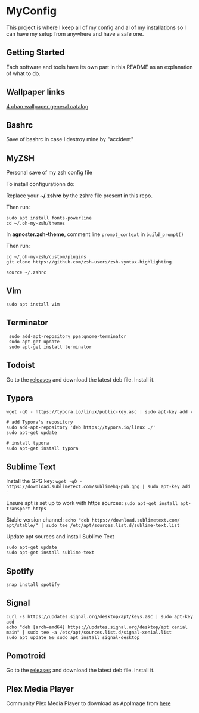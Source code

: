 # MyConfig

This project is where I keep all of my config and al of my installations so I can have my setup from anywhere and have a safe one.

## Getting Started
Each software and tools have its own part in this README as an explanation of what to do.


## Wallpaper links
[4 chan wallpaper general catalog](https://boards.4chan.org/wg/catalog)

## Bashrc
Save of bashrc in case I destroy mine by "accident"

## MyZSH
Personal save of my zsh config file

To install configurationn do:

Replace your **~/.zshrc** by the zshrc file present in this repo.

Then run:
```
sudo apt install fonts-powerline
cd ~/.oh-my-zsh/themes
```

In **agnoster.zsh-theme**, comment line `prompt_context` in `build_prompt()`

Then run:
```
cd ~/.oh-my-zsh/custom/plugins
git clone https://github.com/zsh-users/zsh-syntax-highlighting

source ~/.zshrc
```

## Vim
`sudo apt install vim`

## Terminator
```
 sudo add-apt-repository ppa:gnome-terminator
 sudo apt-get update
 sudo apt-get install terminator
 ```
 
 ## Todoist
 Go to the [releases](https://github.com/KryDos/todoist-linux/releases) and download the latest deb file.
 Install it.
 
 ## Typora
 ```
 wget -qO - https://typora.io/linux/public-key.asc | sudo apt-key add -

# add Typora's repository
sudo add-apt-repository 'deb https://typora.io/linux ./'
sudo apt-get update

# install typora
sudo apt-get install typora
```
## Sublime Text
Install the GPG key:
`wget -qO - https://download.sublimetext.com/sublimehq-pub.gpg | sudo apt-key add -`

Ensure apt is set up to work with https sources:
`sudo apt-get install apt-transport-https`

Stable version channel:
`echo "deb https://download.sublimetext.com/ apt/stable/" | sudo tee /etc/apt/sources.list.d/sublime-text.list`

Update apt sources and install Sublime Text
```
sudo apt-get update
sudo apt-get install sublime-text
```

## Spotify
`snap install spotify`

## Signal
```
curl -s https://updates.signal.org/desktop/apt/keys.asc | sudo apt-key add -
echo "deb [arch=amd64] https://updates.signal.org/desktop/apt xenial main" | sudo tee -a /etc/apt/sources.list.d/signal-xenial.list
sudo apt update && sudo apt install signal-desktop
```

## Pomotroid
Go to the [releases](https://github.com/Splode/pomotroid/releases) and download the latest deb file.
Install it.

## Plex Media Player
Community Plex Media Player to download as AppImage from [here](https://knapsu.eu/plex/)
